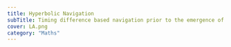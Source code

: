 ```yaml
---
title: Hyperbolic Navigation
subTitle: Timing difference based navigation prior to the emergence of GPS
cover: LA.png
category: "Maths"
---
```

